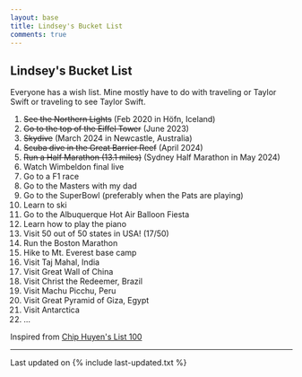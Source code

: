 ```yaml
---
layout: base
title: Lindsey's Bucket List
comments: true
---
```



## Lindsey's Bucket List
Everyone has a wish list. Mine mostly have to do with traveling or Taylor Swift or traveling to see Taylor Swift.

<ol>
    <li><del>See the Northern Lights</del> (Feb 2020 in Höfn, Iceland)</li>
    <li><del>Go to the top of the Eiffel Tower</del> (June 2023)</li>
    <li><del>Skydive</del> (March 2024 in Newcastle, Australia)</li>
    <li><del>Scuba dive in the Great Barrier Reef</del> (April 2024)</li>
    <li><del>Run a Half Marathon (13.1 miles)</del> (Sydney Half Marathon in May 2024)</li>
    <li>Watch Wimbeldon final live</li>
    <li>Go to a F1 race</li>
    <li>Go to the Masters with my dad</li>
    <li>Go to the SuperBowl (preferably when the Pats are playing)</li>
    <li>Learn to ski</li>
    <li>Go to the Albuquerque Hot Air Balloon Fiesta</li>
    <li>Learn how to play the piano</li>
    <li>Visit 50 out of 50 states in USA! (17/50)</li>
    <li>Run the Boston Marathon</li>
    <li>Hike to Mt. Everest base camp</li>
    <li>Visit Taj Mahal, India</li>
    <li>Visit Great Wall of China</li>
    <li>Visit Christ the Redeemer, Brazil</li>
    <li>Visit Machu Picchu, Peru</li>
    <li>Visit Great Pyramid of Giza, Egypt</li>
    <li>Visit Antarctica</li>
    <li>...</li>
</ol>

Inspired from <a href="https://huyenchip.com/list-100/" target="_blank">Chip Huyen's List 100</a>

---

Last updated on {% include last-updated.txt %}
